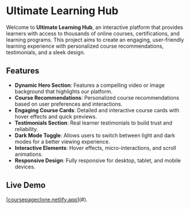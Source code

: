 # Ultimate Learning Hub

Welcome to **Ultimate Learning Hub**, an interactive platform that provides learners with access to thousands of online courses, certifications, and learning programs. This project aims to create an engaging, user-friendly learning experience with personalized course recommendations, testimonials, and a sleek design.

## Features

- **Dynamic Hero Section**: Features a compelling video or image background that highlights our platform.
- **Course Recommendations**: Personalized course recommendations based on user preferences and interactions.
- **Engaging Course Cards**: Detailed and interactive course cards with hover effects and quick previews.
- **Testimonials Section**: Real learner testimonials to build trust and reliability.
- **Dark Mode Toggle**: Allows users to switch between light and dark modes for a better viewing experience.
- **Interactive Elements**: Hover effects, micro-interactions, and scroll animations.
- **Responsive Design**: Fully responsive for desktop, tablet, and mobile devices.

## Live Demo

 [[coursepageclone.netlify.app](https://coursepageclone.netlify.app/)](#).




